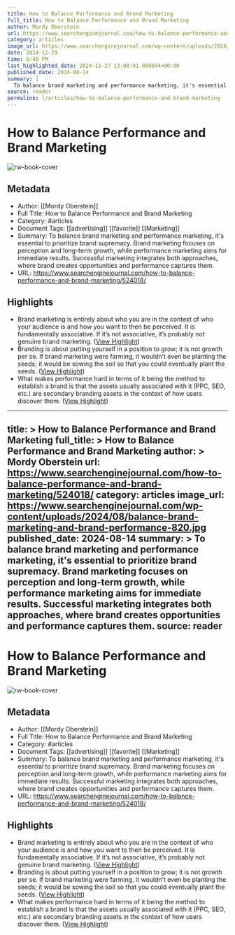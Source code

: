 ```yaml
---
title: How to Balance Performance and Brand Marketing
full_title: How to Balance Performance and Brand Marketing
author: Mordy Oberstein
url: https://www.searchenginejournal.com/how-to-balance-performance-and-brand-marketing/524018/
category: articles
image_url: https://www.searchenginejournal.com/wp-content/uploads/2024/08/balance-brand-marketing-and-brand-performance-820.jpg
date: 2024-12-29
time: 6:40 PM
last_highlighted_date: 2024-11-27 13:08:01.089894+00:00
published_date: 2024-08-14
summary: |
  To balance brand marketing and performance marketing, it's essential to prioritize brand supremacy. Brand marketing focuses on perception and long-term growth, while performance marketing aims for immediate results. Successful marketing integrates both approaches, where brand creates opportunities and performance captures them.
source: reader
permalink: l/articles/how-to-balance-performance-and-brand-marketing
---
```

# How to Balance Performance and Brand Marketing

![rw-book-cover](https://www.searchenginejournal.com/wp-content/uploads/2024/08/balance-brand-marketing-and-brand-performance-820.jpg)

## Metadata
- Author: [[Mordy Oberstein]]
- Full Title: How to Balance Performance and Brand Marketing
- Category: #articles
- Document Tags: [[advertising]] [[favorite]] [[Marketing]] 
- Summary: To balance brand marketing and performance marketing, it's essential to prioritize brand supremacy. Brand marketing focuses on perception and long-term growth, while performance marketing aims for immediate results. Successful marketing integrates both approaches, where brand creates opportunities and performance captures them.
- URL: https://www.searchenginejournal.com/how-to-balance-performance-and-brand-marketing/524018/

## Highlights
- Brand marketing is entirely about who you are in the context of who your audience is and how you want to then be perceived. It is fundamentally associative. If it’s not associative, it’s probably not genuine brand marketing. ([View Highlight](https://read.readwise.io/read/01jdpvc6gwtnjbwnarvt0cjpsa))
- Branding is about putting yourself in a position to grow; it is not growth per se. If brand marketing were farming, it wouldn’t even be planting the seeds; it would be sowing the soil so that you could eventually plant the seeds. ([View Highlight](https://read.readwise.io/read/01jdpvcfn00476gtpht3dnjtqh))
- What makes performance hard in terms of it being the method to establish a brand is that the assets usually associated with it (PPC, SEO, etc.) are secondary branding assets in the context of how users discover them. ([View Highlight](https://read.readwise.io/read/01jdpvrpfjdz1t70g6edbjvedh))


---
title: >
  How to Balance Performance and Brand Marketing
full_title: >
  How to Balance Performance and Brand Marketing
author: >
  Mordy Oberstein
url: https://www.searchenginejournal.com/how-to-balance-performance-and-brand-marketing/524018/
category: articles
image_url: https://www.searchenginejournal.com/wp-content/uploads/2024/08/balance-brand-marketing-and-brand-performance-820.jpg
published_date: 2024-08-14
summary: >
  To balance brand marketing and performance marketing, it's essential to prioritize brand supremacy. Brand marketing focuses on perception and long-term growth, while performance marketing aims for immediate results. Successful marketing integrates both approaches, where brand creates opportunities and performance captures them.
source: reader
---
# How to Balance Performance and Brand Marketing

![rw-book-cover](https://www.searchenginejournal.com/wp-content/uploads/2024/08/balance-brand-marketing-and-brand-performance-820.jpg)

## Metadata
- Author: [[Mordy Oberstein]]
- Full Title: How to Balance Performance and Brand Marketing
- Category: #articles
- Document Tags: [[advertising]] [[favorite]] [[Marketing]] 
- Summary: To balance brand marketing and performance marketing, it's essential to prioritize brand supremacy. Brand marketing focuses on perception and long-term growth, while performance marketing aims for immediate results. Successful marketing integrates both approaches, where brand creates opportunities and performance captures them.
- URL: https://www.searchenginejournal.com/how-to-balance-performance-and-brand-marketing/524018/

## Highlights
- Brand marketing is entirely about who you are in the context of who your audience is and how you want to then be perceived. It is fundamentally associative. If it’s not associative, it’s probably not genuine brand marketing. ([View Highlight](https://read.readwise.io/read/01jdpvc6gwtnjbwnarvt0cjpsa))
- Branding is about putting yourself in a position to grow; it is not growth per se. If brand marketing were farming, it wouldn’t even be planting the seeds; it would be sowing the soil so that you could eventually plant the seeds. ([View Highlight](https://read.readwise.io/read/01jdpvcfn00476gtpht3dnjtqh))
- What makes performance hard in terms of it being the method to establish a brand is that the assets usually associated with it (PPC, SEO, etc.) are secondary branding assets in the context of how users discover them. ([View Highlight](https://read.readwise.io/read/01jdpvrpfjdz1t70g6edbjvedh))


